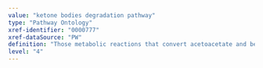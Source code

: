 ```yaml
---
value: "ketone bodies degradation pathway"
type: "Pathway Ontology"
xref-identifier: "0000777"
xref-dataSource: "PW"
definition: "Those metabolic reactions that convert acetoacetate and beta-hydroxybutyrate back to acetyl-CoA which then can enter the citrate cycle for energy production. The ketone bodies are synthesized in the liver and released into the blood stream to supply fuel to peripheral tissues, heart and skeletal muscle in particular and during starvation, the brain."
level: "4"
---
```

